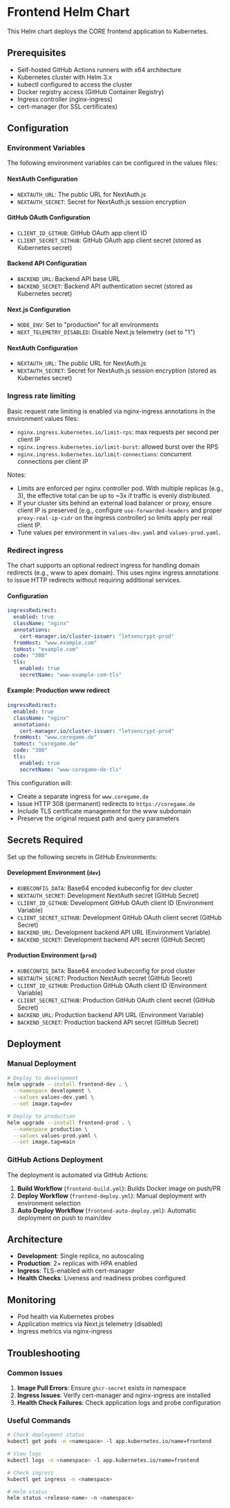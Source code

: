 # Frontend Helm Chart

This Helm chart deploys the CORE frontend application to Kubernetes.

## Prerequisites

- Self-hosted GitHub Actions runners with x64 architecture
- Kubernetes cluster with Helm 3.x
- kubectl configured to access the cluster
- Docker registry access (GitHub Container Registry)
- Ingress controller (nginx-ingress)
- cert-manager (for SSL certificates)

## Configuration

### Environment Variables

The following environment variables can be configured in the values files:

#### NextAuth Configuration

- `NEXTAUTH_URL`: The public URL for NextAuth.js
- `NEXTAUTH_SECRET`: Secret for NextAuth.js session encryption

#### GitHub OAuth Configuration

- `CLIENT_ID_GITHUB`: GitHub OAuth app client ID
- `CLIENT_SECRET_GITHUB`: GitHub OAuth app client secret (stored as Kubernetes secret)

#### Backend API Configuration

- `BACKEND_URL`: Backend API base URL
- `BACKEND_SECRET`: Backend API authentication secret (stored as Kubernetes secret)

#### Next.js Configuration

- `NODE_ENV`: Set to "production" for all environments
- `NEXT_TELEMETRY_DISABLED`: Disable Next.js telemetry (set to "1")

#### NextAuth Configuration

- `NEXTAUTH_URL`: The public URL for NextAuth.js
- `NEXTAUTH_SECRET`: Secret for NextAuth.js session encryption (stored as Kubernetes secret)

### Ingress rate limiting

Basic request rate limiting is enabled via nginx-ingress annotations in the environment values files:

- `nginx.ingress.kubernetes.io/limit-rps`: max requests per second per client IP
- `nginx.ingress.kubernetes.io/limit-burst`: allowed burst over the RPS
- `nginx.ingress.kubernetes.io/limit-connections`: concurrent connections per client IP

Notes:

- Limits are enforced per nginx controller pod. With multiple replicas (e.g., 3), the effective total can be up to ~3x if traffic is evenly distributed.
- If your cluster sits behind an external load balancer or proxy, ensure client IP is preserved (e.g., configure `use-forwarded-headers` and proper `proxy-real-ip-cidr` on the ingress controller) so limits apply per real client IP.
- Tune values per environment in `values-dev.yaml` and `values-prod.yaml`.

### Redirect ingress

The chart supports an optional redirect ingress for handling domain redirects (e.g., www to apex domain). This uses nginx ingress annotations to issue HTTP redirects without requiring additional services.

#### Configuration

```yaml
ingressRedirect:
  enabled: true
  className: "nginx"
  annotations:
    cert-manager.io/cluster-issuer: "letsencrypt-prod"
  fromHost: "www.example.com"
  toHost: "example.com"
  code: "308"
  tls:
    enabled: true
    secretName: "www-example-com-tls"
```

#### Example: Production www redirect

```yaml
ingressRedirect:
  enabled: true
  className: "nginx"
  annotations:
    cert-manager.io/cluster-issuer: "letsencrypt-prod"
  fromHost: "www.coregame.de"
  toHost: "coregame.de"
  code: "308"
  tls:
    enabled: true
    secretName: "www-coregame-de-tls"
```

This configuration will:
- Create a separate ingress for `www.coregame.de`
- Issue HTTP 308 (permanent) redirects to `https://coregame.de`
- Include TLS certificate management for the www subdomain
- Preserve the original request path and query parameters

## Secrets Required

Set up the following secrets in GitHub Environments:

#### Development Environment (`dev`)

- `KUBECONFIG_DATA`: Base64 encoded kubeconfig for dev cluster
- `NEXTAUTH_SECRET`: Development NextAuth secret (GitHub Secret)
- `CLIENT_ID_GITHUB`: Development GitHub OAuth client ID (Environment Variable)
- `CLIENT_SECRET_GITHUB`: Development GitHub OAuth client secret (GitHub Secret)
- `BACKEND_URL`: Development backend API URL (Environment Variable)
- `BACKEND_SECRET`: Development backend API secret (GitHub Secret)

#### Production Environment (`prod`)

- `KUBECONFIG_DATA`: Base64 encoded kubeconfig for prod cluster
- `NEXTAUTH_SECRET`: Production NextAuth secret (GitHub Secret)
- `CLIENT_ID_GITHUB`: Production GitHub OAuth client ID (Environment Variable)
- `CLIENT_SECRET_GITHUB`: Production GitHub OAuth client secret (GitHub Secret)
- `BACKEND_URL`: Production backend API URL (Environment Variable)
- `BACKEND_SECRET`: Production backend API secret (GitHub Secret)

## Deployment

### Manual Deployment

```bash
# Deploy to development
helm upgrade --install frontend-dev . \
  --namespace development \
  --values values-dev.yaml \
  --set image.tag=dev

# Deploy to production
helm upgrade --install frontend-prod . \
  --namespace production \
  --values values-prod.yaml \
  --set image.tag=main
```

### GitHub Actions Deployment

The deployment is automated via GitHub Actions:

1. **Build Workflow** (`frontend-build.yml`): Builds Docker image on push/PR
2. **Deploy Workflow** (`frontend-deploy.yml`): Manual deployment with environment selection
3. **Auto Deploy Workflow** (`frontend-auto-deploy.yml`): Automatic deployment on push to main/dev

## Architecture

- **Development**: Single replica, no autoscaling
- **Production**: 2+ replicas with HPA enabled
- **Ingress**: TLS-enabled with cert-manager
- **Health Checks**: Liveness and readiness probes configured

## Monitoring

- Pod health via Kubernetes probes
- Application metrics via Next.js telemetry (disabled)
- Ingress metrics via nginx-ingress

## Troubleshooting

### Common Issues

1. **Image Pull Errors**: Ensure `ghcr-secret` exists in namespace
2. **Ingress Issues**: Verify cert-manager and nginx-ingress are installed
3. **Health Check Failures**: Check application logs and probe configuration

### Useful Commands

```bash
# Check deployment status
kubectl get pods -n <namespace> -l app.kubernetes.io/name=frontend

# View logs
kubectl logs -n <namespace> -l app.kubernetes.io/name=frontend

# Check ingress
kubectl get ingress -n <namespace>

# Helm status
helm status <release-name> -n <namespace>
```
